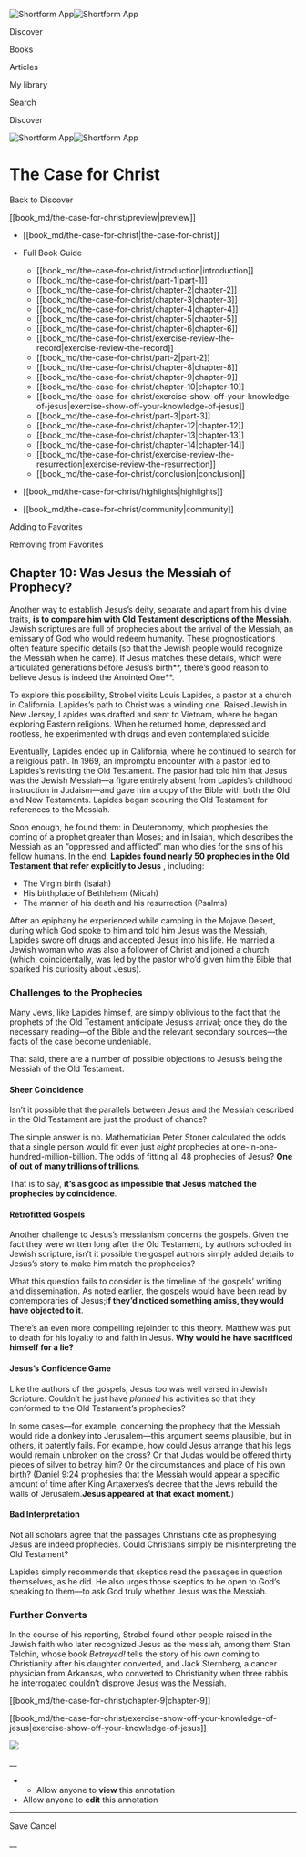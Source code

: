 ![Shortform App](/img/logo.36a2399e.svg)![Shortform App](/img/logo-dark.70c1b072.svg)

Discover

Books

Articles

My library

Search

Discover

![Shortform App](/img/logo.36a2399e.svg)![Shortform App](/img/logo-dark.70c1b072.svg)

# The Case for Christ

Back to Discover

[[book_md/the-case-for-christ/preview|preview]]

  * [[book_md/the-case-for-christ|the-case-for-christ]]
  * Full Book Guide

    * [[book_md/the-case-for-christ/introduction|introduction]]
    * [[book_md/the-case-for-christ/part-1|part-1]]
    * [[book_md/the-case-for-christ/chapter-2|chapter-2]]
    * [[book_md/the-case-for-christ/chapter-3|chapter-3]]
    * [[book_md/the-case-for-christ/chapter-4|chapter-4]]
    * [[book_md/the-case-for-christ/chapter-5|chapter-5]]
    * [[book_md/the-case-for-christ/chapter-6|chapter-6]]
    * [[book_md/the-case-for-christ/exercise-review-the-record|exercise-review-the-record]]
    * [[book_md/the-case-for-christ/part-2|part-2]]
    * [[book_md/the-case-for-christ/chapter-8|chapter-8]]
    * [[book_md/the-case-for-christ/chapter-9|chapter-9]]
    * [[book_md/the-case-for-christ/chapter-10|chapter-10]]
    * [[book_md/the-case-for-christ/exercise-show-off-your-knowledge-of-jesus|exercise-show-off-your-knowledge-of-jesus]]
    * [[book_md/the-case-for-christ/part-3|part-3]]
    * [[book_md/the-case-for-christ/chapter-12|chapter-12]]
    * [[book_md/the-case-for-christ/chapter-13|chapter-13]]
    * [[book_md/the-case-for-christ/chapter-14|chapter-14]]
    * [[book_md/the-case-for-christ/exercise-review-the-resurrection|exercise-review-the-resurrection]]
    * [[book_md/the-case-for-christ/conclusion|conclusion]]
  * [[book_md/the-case-for-christ/highlights|highlights]]
  * [[book_md/the-case-for-christ/community|community]]



Adding to Favorites 

Removing from Favorites 

## Chapter 10: Was Jesus the Messiah of Prophecy?

Another way to establish Jesus’s deity, separate and apart from his divine traits, **is to compare him with Old Testament descriptions of the Messiah**. Jewish scriptures are full of prophecies about the arrival of the Messiah, an emissary of God who would redeem humanity. These prognostications often feature specific details (so that the Jewish people would recognize the Messiah when he came). If Jesus matches these details, which were articulated generations before Jesus’s birth**, there’s good reason to believe Jesus is indeed the Anointed One**.

To explore this possibility, Strobel visits Louis Lapides, a pastor at a church in California. Lapides’s path to Christ was a winding one. Raised Jewish in New Jersey, Lapides was drafted and sent to Vietnam, where he began exploring Eastern religions. When he returned home, depressed and rootless, he experimented with drugs and even contemplated suicide.

Eventually, Lapides ended up in California, where he continued to search for a religious path. In 1969, an impromptu encounter with a pastor led to Lapides’s revisiting the Old Testament. The pastor had told him that Jesus was the Jewish Messiah—a figure entirely absent from Lapides’s childhood instruction in Judaism—and gave him a copy of the Bible with both the Old and New Testaments. Lapides began scouring the Old Testament for references to the Messiah.

Soon enough, he found them: in Deuteronomy, which prophesies the coming of a prophet greater than Moses; and in Isaiah, which describes the Messiah as an “oppressed and afflicted” man who dies for the sins of his fellow humans. In the end, **Lapides found nearly 50 prophecies in the Old Testament that refer explicitly to Jesus** , including:

  * The Virgin birth (Isaiah)
  * His birthplace of Bethlehem (Micah)
  * The manner of his death and his resurrection (Psalms)



After an epiphany he experienced while camping in the Mojave Desert, during which God spoke to him and told him Jesus was the Messiah, Lapides swore off drugs and accepted Jesus into his life. He married a Jewish woman who was also a follower of Christ and joined a church (which, coincidentally, was led by the pastor who’d given him the Bible that sparked his curiosity about Jesus).

### Challenges to the Prophecies

Many Jews, like Lapides himself, are simply oblivious to the fact that the prophets of the Old Testament anticipate Jesus’s arrival; once they do the necessary reading—of the Bible and the relevant secondary sources—the facts of the case become undeniable.

That said, there are a number of possible objections to Jesus’s being the Messiah of the Old Testament.

#### Sheer Coincidence

Isn’t it possible that the parallels between Jesus and the Messiah described in the Old Testament are just the product of chance?

The simple answer is no. Mathematician Peter Stoner calculated the odds that a single person would fit even just _eight_ prophecies at one-in-one-hundred-million-billion. The odds of fitting all 48 prophecies of Jesus? **One of out of many trillions of trillions**.

That is to say, **it’s as good as impossible that Jesus matched the prophecies by coincidence**.

#### Retrofitted Gospels

Another challenge to Jesus’s messianism concerns the gospels. Given the fact they were written long after the Old Testament, by authors schooled in Jewish scripture, isn’t it possible the gospel authors simply added details to Jesus’s story to make him match the prophecies?

What this question fails to consider is the timeline of the gospels’ writing and dissemination. As noted earlier, the gospels would have been read by contemporaries of Jesus;**if they’d noticed something amiss, they would have objected to it**.

There’s an even more compelling rejoinder to this theory. Matthew was put to death for his loyalty to and faith in Jesus. **Why would he have sacrificed himself for a lie?**

#### Jesus’s Confidence Game

Like the authors of the gospels, Jesus too was well versed in Jewish Scripture. Couldn’t he just have _planned_ his activities so that they conformed to the Old Testament’s prophecies?

In some cases—for example, concerning the prophecy that the Messiah would ride a donkey into Jerusalem—this argument seems plausible, but in others, it patently fails. For example, how could Jesus arrange that his legs would remain unbroken on the cross? Or that Judas would be offered thirty pieces of silver to betray him? Or the circumstances and place of his own birth? (Daniel 9:24 prophesies that the Messiah would appear a specific amount of time after King Artaxerxes’s decree that the Jews rebuild the walls of Jerusalem.**Jesus appeared at that exact moment.**)

#### Bad Interpretation

Not all scholars agree that the passages Christians cite as prophesying Jesus are indeed prophecies. Could Christians simply be misinterpreting the Old Testament?

Lapides simply recommends that skeptics read the passages in question themselves, as he did. He also urges those skeptics to be open to God’s speaking to them—to ask God truly whether Jesus was the Messiah.

### Further Converts

In the course of his reporting, Strobel found other people raised in the Jewish faith who later recognized Jesus as the messiah, among them Stan Telchin, whose book _Betrayed!_ tells the story of his own coming to Christianity after his daughter converted, and Jack Sternberg, a cancer physician from Arkansas, who converted to Christianity when three rabbis he interrogated couldn’t disprove Jesus was the Messiah.

[[book_md/the-case-for-christ/chapter-9|chapter-9]]

[[book_md/the-case-for-christ/exercise-show-off-your-knowledge-of-jesus|exercise-show-off-your-knowledge-of-jesus]]

![](https://bat.bing.com/action/0?ti=56018282&Ver=2&mid=d5b1b35a-0190-4624-aa4d-296ecd31c650&sid=1711133063fa11eebdec89a8b8ae3bbc&vid=171147a063fa11eea7440fcfeb230d96&vids=0&msclkid=N&pi=0&lg=en-US&sw=800&sh=600&sc=24&nwd=1&tl=Shortform%20%7C%20Book&p=https%3A%2F%2Fwww.shortform.com%2Fapp%2Fbook%2Fthe-case-for-christ%2Fchapter-10&r=&lt=434&evt=pageLoad&sv=1&rn=189382)

__

  *   * Allow anyone to **view** this annotation
  * Allow anyone to **edit** this annotation



* * *

Save Cancel

__



